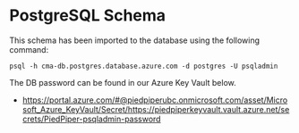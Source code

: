 # PostgreSQL Schema

This schema has been imported to the database using the following command:

```
psql -h cma-db.postgres.database.azure.com -d postgres -U psqladmin
```

The DB password can be found in our Azure Key Vault below.
- https://portal.azure.com/#@piedpiperubc.onmicrosoft.com/asset/Microsoft_Azure_KeyVault/Secret/https://piedpiperkeyvault.vault.azure.net/secrets/PiedPiper-psqladmin-password